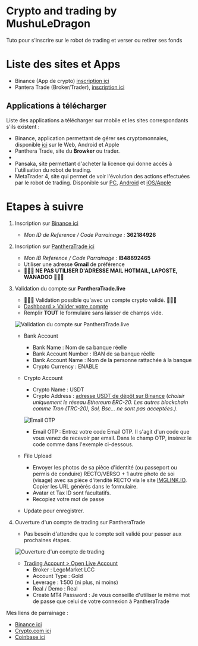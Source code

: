 # Crypto and trading by MushuLeDragon

Tuto pour s'inscrire sur le robot de trading et verser ou retirer ses fonds

# Liste des sites et Apps

- Binance (App de crypto) [inscription ici](https://accounts.binance.com/fr/register?ref=362184926)
- Pantera Trade (Broker/Trader), [inscription ici](https://pantheratrade.live/register/?r=IB48892465)

## Applications à télécharger

Liste des applications a télécharger sur mobile et les sites correspondants s'ils existent :

- Binance, application permettant de gérer ses cryptomonnaies, disponible [ici](https://accounts.binance.com/en/register?ref=362184926) sur le Web, Android et Apple
- Panthera Trade, site du **Browker** ou trader.
- 
- Pansaka, site permettant d'acheter la licence qui donne accès à l'utilisation du robot de trading.
- MetaTrader 4, site qui permet de voir l'évolution des actions effectuées par le robot de trading. Disponible sur [PC](https://download.mql5.com/cdn/web/metaquotes.software.corp/mt4/mt4setup.exe?utm_source=www.metatrader4.com&utm_campaign=download), [Android](https://download.mql5.com/cdn/mobile/mt4/android?utm_source=www.metatrader4.com) et [iOS/Apple](https://download.mql5.com/cdn/mobile/mt4/ios?utm_source=www.metatrader4.com&utm_campaign=download)

# Etapes à suivre

1. Inscription sur [Binance ici](https://accounts.binance.com/en/register?ref=362184926)
    - *Mon ID de Reference / Code Parrainage :* **362184926**
1. Inscription sur [PantheraTrade ici](https://pantheratrade.live/register/?r=IB48892465)
    - *Mon IB Reference / Code Parrainage :* **IB48892465**
    - Utiliser une adresse **Gmail** de préférence
    - **:rotating_light::rotating_light::rotating_light: NE PAS UTILISER D'ADRESSE MAIL HOTMAIL, LAPOSTE, WANADOO :rotating_light::rotating_light::rotating_light:**
1. Validation du compte sur **PantheraTrade.live**
    - :rotating_light::rotating_light::rotating_light: Validation possible qu'avec un compte crypto validé. :rotating_light::rotating_light::rotating_light:
    - [Dashboard > Valider votre compte](https://pantheratrade.live/user/dashboardhttps://pantheratrade.live/user/dashboard)
    - Remplir **TOUT** le formulaire sans laisser de champs vide.

    ![Validation du compte sur **PantheraTrade.live**](https://robots-trading.fr/assets/img/verify-account-panthera-trade.png)

    - Bank Account
        - Bank Name : Nom de sa banque réelle
        - Bank Account Number : IBAN de sa banque réelle
        - Bank Account Name : Nom de la personne rattachée à la banque
        - Crypto Currency : ENABLE
    - Crypto Account
        - Crypto Name : USDT
        - Crypto Address : [adresse USDT de dépôt sur Binance](https://www.binance.com/fr/my/wallet/account/main/deposit/crypto/USDT) (*choisir uniquement le réseau Ethereum ERC-20. Les autres blockchain comme Tron (TRC-20), Sol, Bsc... ne sont pas acceptées.)*.

        ![Email OTP](https://robots-trading.fr/assets/img/email-otp-pantheratrade-atg-atc.jpg)
        
        - Email OTP : Entrez votre code Email OTP. Il s'agit d'un code que vous venez de recevoir par email. Dans le champ OTP, insérez le code comme dans l'exemple ci-dessous.

    - File Upload
        - Envoyer les photos de sa pièce d'identité (ou passeport ou permis de conduire) RECTO/VERSO + 1 autre photo de soi (visage) avec sa pièce d'itendité RECTO via le site [IMGLINK.IO](IMGLINK.IO). Copier les URL générés dans le formulaire. 
        - Avatar et Tax ID sont facultatifs.
        - Recopiez votre mot de passe
    - Update pour enregistrer.
1. Ouverture d'un compte de trading sur PantheraTrade
    - Pas besoin d'attendre que le compte soit validé pour passer aux prochaines étapes.

    ![Ouverture d'un compte de trading](https://robots-trading.fr/assets/img/open-live-account-panthera.png)

    - [Trading Account > Open Live Account](https://pantheratrade.live/user/create_mt4)
        - Broker : LegoMarket LCC
        - Account Type : Gold
        - Leverage : 1:500 (ni plus, ni moins)
        - Real / Demo : Real
        - Create MT4 Password : Je vous conseille d'utiliser le même mot de passe que celui de votre connexion à PantheraTrade








Mes liens de parrainage :
- [Binance ici](https://accounts.binance.com/fr/register?ref=362184926)
- [Crypto.com ici](https://crypto.com/exch/k3h48gsf5t)
- [Coinbase ici](https://www.coinbase.com/join/kai_e)
